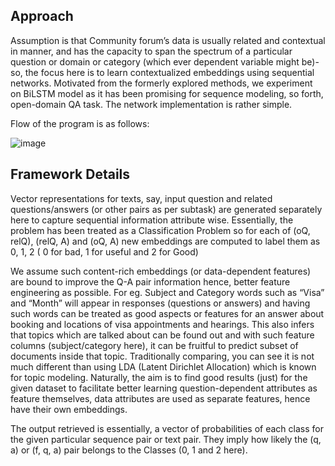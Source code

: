 ## Approach
Assumption is that Community forum’s data is usually related and contextual in manner, and has the capacity to span the spectrum of a particular question or domain or category (which ever dependent variable might be)- so, the focus here is to learn contextualized embeddings using sequential networks. Motivated from the formerly explored methods, we experiment on BiLSTM model as it has been promising for sequence modeling, so forth, open-domain QA task. The network implementation is rather simple. 

Flow of the program is as follows:


![image](https://user-images.githubusercontent.com/48856742/136375830-e023930c-e3de-4dd7-a257-c9c46749fc60.png)




## Framework Details 
Vector representations for texts, say, input question and related questions/answers (or other pairs as per subtask) are generated separately here to capture sequential information attribute wise. Essentially, the problem has been treated as a Classification Problem so for each of (oQ, relQ), (relQ, A) and (oQ, A) new embeddings are computed to label them as 0, 1, 2 ( 0 for bad, 1 for useful and 2 for Good) 

We assume such content-rich embeddings (or data-dependent features) are bound to improve the Q-A pair information hence, better feature engineering as possible. For eg. Subject and Category words such as “Visa” and “Month” will appear in responses (questions or answers) and having such words can be treated as good aspects or features for an answer about booking and locations of visa appointments and hearings. This also infers that topics which are talked about can be found out and with such feature columns (subject/category here), it can be fruitful to predict subset of documents inside that topic. Traditionally comparing, you can see it is not much different than using LDA (Latent Dirichlet Allocation) which is known for topic modeling. Naturally, the aim is to find good results (just) for the given dataset to facilitate better learning question-dependent attributes as feature themselves, data attributes are used as separate features, hence have their own embeddings. 


The output retrieved is essentially, a vector of probabilities of each class for the given particular sequence pair or text pair. They imply how likely the (q, a) or (f, q, a) pair belongs to the Classes (0, 1 and 2 here). 
